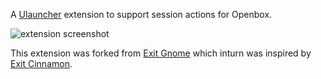 A [Ulauncher](https://ulauncher.io/) extension to support session actions for Openbox.

![extension screenshot](https://i.imgur.com/iiPBexl.png)

This extension was forked from [Exit Gnome](https://github.com/leinardi/ulauncher-exit-gnome) which inturn was inspired by [Exit Cinnamon](https://github.com/seqizz/ulauncher-exit-cinnamon).